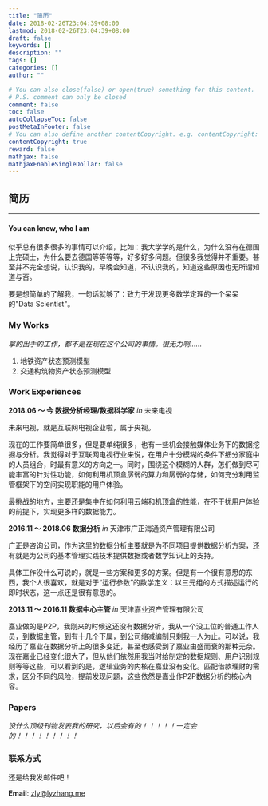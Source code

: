 ```yaml
---
title: "简历"
date: 2018-02-26T23:04:39+08:00
lastmod: 2018-02-26T23:04:39+08:00
draft: false
keywords: []
description: ""
tags: []
categories: []
author: ""

# You can also close(false) or open(true) something for this content.
# P.S. comment can only be closed
comment: false
toc: false
autoCollapseToc: false
postMetaInFooter: false
# You can also define another contentCopyright. e.g. contentCopyright: "This is another copyright."
contentCopyright: true
reward: false
mathjax: false
mathjaxEnableSingleDollar: false
---
```


## 简历

******

#### You can know, who I am

似乎总有很多很多的事情可以介绍，比如：我大学学的是什么，为什么没有在德国上完硕士，为什么要去德国等等等等，好多好多问题。但很多我觉得并不重要。甚至并不完全想说，认识我的，早晚会知道，不认识我的，知道这些原因也无所谓知道与否。

要是想简单的了解我，一句话就够了：致力于发现更多数学定理的一个呆呆的"Data Scientist"。

### My Works

*拿的出手的工作，都不是在现在这个公司的事情。很无力啊……*

1. 地铁资产状态预测模型
2. 交通构筑物资产状态预测模型

### Work Experiences

**2018.06 ～ 今	数据分析经理/数据科学家**	*in* 未来电视

未来电视，就是互联网电视企业啦，属于央视。

现在的工作要简单很多，但是要单纯很多，也有一些机会接触媒体业务下的数据挖掘与分析。我觉得对于互联网电视行业来说，在用户十分模糊的条件下细分家庭中的人员组合，时最有意义的方向之一。同时，围绕这个模糊的人群，怎们做到尽可能丰富的针对性功能，如何利用机顶盒孱弱的算力和孱弱的存储，如何充分利用监管框架下的空间实现职能的用户体验。

最挑战的地方，主要还是集中在如何利用云端和机顶盒的性能，在不干扰用户体验的前提下，实现更多样的数据能力。

**2016.11 ～ 2018.06	数据分析**	*in* 天津市广正海通资产管理有限公司

广正是咨询公司，作为这里的数据分析主要就是为不同项目提供数据分析方案，还有就是为公司的基本管理实践技术提供数据或者数学知识上的支持。

具体工作没什么可说的，就是一些方案和更多的方案。但是有一个很有意思的东西，我个人很喜欢，就是对于“运行参数”的数学定义：以三元组的方式描述运行的即时状态，这一点还是很有意思的。

**2013.11 ～ 2016.11 数据中心主管**	*in* 天津嘉业资产管理有限公司

嘉业做的是P2P，我刚来的时候这还没有数据分析，我从一个没工位的普通工作人员，到数据主管，到有十几个下属，到公司缩减编制只剩我一人为止。可以说，我经历了嘉业在数据分析上的很多变迁，甚至也感受到了嘉业由盛而衰的那种无奈。现在嘉业已经变化很大了，但从他们依然用我当时给制定的数据规则、用户识别规则等等这些，可以看到的是，逻辑业务的内核在嘉业没有变化。匹配借款理财的需求，区分不同的风险，提前发现问题，这些依然是嘉业作P2P数据分析的核心内容。

### Papers

*没什么顶级刊物发表我的研究，以后会有的！！！！！一定会的！！！！！！！！！*

### 联系方式

还是给我发邮件吧！

**Email**: zly@lyzhang.me


